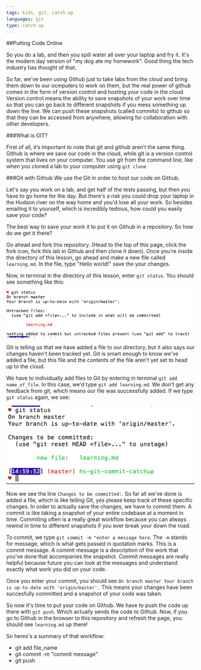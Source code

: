 ```yaml
---
tags: kids, git, catch-up
languages: git
type: catch-up
---
```


##Putting Code Online

So you do a lab, and then you spill water all over your laptop and fry it. It's the modern day version of "my dog ate my homework". Good thing the tech industry has thought of that. 

So far, we've been using Github just to take labs from the cloud and bring them down to our ocmputers to work on them, but the real power of github comes in the form of version control and hosting your code in the cloud. Version control means the ability to save snapshots of your work over time so that you can go back to different snapshots if you mess something up down the line. We can push these snapshots (called commits) to github so that they can be accessed from anywhere, allowing for collaboration with other developers.


###What is GIT?

First of all, it’s important to note that git and github aren’t the same thing. Github is where we save our code in the cloud, while git is a version control system that lives on your computer. You use git from the command line, like when you cloned a lab to your computer using `git clone`


###Git with Github
We use the Git in order to host our code on Github.

Let's say you work on a lab, and get half of the tests passing, but then you have to go home for the day. But there's a risk you could drop your laptop in the Hudson river on the way home and you'd lose all your work. So besides emailing it to yourself, which is incredibly tedious, how could you easily save your code?


The best way to save your work it to put it on Github in a repository. So how do we get it there?

Go ahead and fork this repository. (Head to the top of this page, click the fork icon, fork this lab in Github and then clone it down).
Once you're inside the directory of this lesson, go ahead and make a new file called `learning.md`. In the file, type "Hello world!" save the your changes.

Now, in terminal in the directory of this lesson, enter `git status`. You should see something like this:

![IMAGE](git_status.png)

Git is telling us that we have added a file to our directory, but it also says our changes haven't been tracked yet. Git is smart enough to know we've added a file, but this file and the contents of the file aren't yet set to head up to the cloud.

We have to individually add files to Git by entering in terminal `git add name_of_file`. In this case, we'd type `git add learning.md`. We don't get any feedback from git, which means our file was successfully added. If we type `git status` again, we see:

![IMAGE](git_add.png)

Now we see the line `Changes to be committed:`. So far all we've done is added a file, which is like telling Git, yes please keep track of these specific changes. In order to actually save the changes, we have to commit them. A commit is like taking a snapshot of your entire codebase at a moment in time. Commiting often is a really great workflow because you can always rewind in time to different snapshots if you ever break your down the road.

To commit, we type `git commit -m "enter a message here`. The `-m` stands for message, which is what gets passed in quotation marks. This is a commit message. A commit message is a description of the work that you've done that accompanies the snapshot. Commit messages are really helpful because future you can look at the messages and understand exactly what work you did on your code.

Once you enter your commit, you should see `On branch master Your branch is up-to-date with 'origin/master'.` This means your changes have been succesfully committed and a snapshot of your code was taken.

So now it's time to put your code on Github. We have to push the code up there with `git push`. Which actually sends the code to Github. Now, if you go to Github in the browser to this repository and refresh the page, you should see `learning.md` up there!

So heres's a summary of that workflow:

* git add file_name
* git commit -m "commit message"
* git push